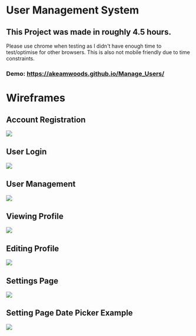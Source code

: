 # User Management System
## This Project was made in roughly 4.5 hours.
Please use chrome when testing as I didn't have enough time to test/optimise for other browsers. This is also not mobile friendly due to time constraints.

### Demo: https://akeamwoods.github.io/Manage_Users/

# Wireframes

## Account Registration

<img src="https://i.imgur.com/dJRQZOp.png" />

## User Login

<img src="https://i.imgur.com/Ahf38x6.png" />

## User Management

<img src="https://i.imgur.com/hCS4s91.png" />

## Viewing Profile

<img src="https://i.imgur.com/BQlWQ2v.png" />

## Editing Profile

<img src="https://i.imgur.com/22qcv9Z.png" />
 
## Settings Page

<img src="https://i.imgur.com/5Lxp0Vy.png" />

## Setting Page Date Picker Example

<img src="https://i.imgur.com/nky7BXs.png" />
